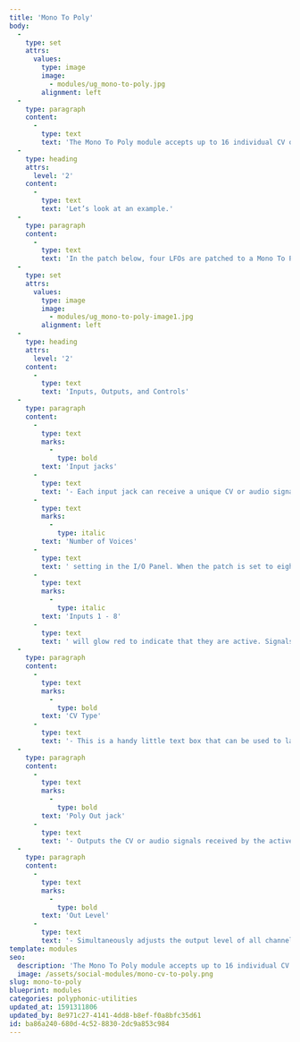 ```yaml
---
title: 'Mono To Poly'
body:
  -
    type: set
    attrs:
      values:
        type: image
        image:
          - modules/ug_mono-to-poly.jpg
        alignment: left
  -
    type: paragraph
    content:
      -
        type: text
        text: 'The Mono To Poly module accepts up to 16 individual CV or audio inputs and converts them to a single multi-channel "poly" output. The module can be used with CVs to send different envelopes, LFOs, pitch CVs etc. to each individual voice of a polyphonic patch or to convert multiple mono audio signals, such as oscillators, to a "poly" audio signal.'
  -
    type: heading
    attrs:
      level: '2'
    content:
      -
        type: text
        text: 'Let’s look at an example.'
  -
    type: paragraph
    content:
      -
        type: text
        text: 'In the patch below, four LFOs are patched to a Mono To Poly module’s inputs to create a "poly" CV signal that is modulating the cutoff frequency of a Poly Filter module. This results in a patch where each of its four active voices have a different LFO rate modulating its filter.'
  -
    type: set
    attrs:
      values:
        type: image
        image:
          - modules/ug_mono-to-poly-image1.jpg
        alignment: left
  -
    type: heading
    attrs:
      level: '2'
    content:
      -
        type: text
        text: 'Inputs, Outputs, and Controls'
  -
    type: paragraph
    content:
      -
        type: text
        marks:
          -
            type: bold
        text: 'Input jacks'
      -
        type: text
        text: '- Each input jack can receive a unique CV or audio signal that will be "packaged" together and output as individual channels, or "lanes," of the poly output signal. The number of active inputs depends on the '
      -
        type: text
        marks:
          -
            type: italic
        text: 'Number of Voices'
      -
        type: text
        text: ' setting in the I/O Panel. When the patch is set to eight voices, for example, the LEDs for '
      -
        type: text
        marks:
          -
            type: italic
        text: 'Inputs 1 - 8'
      -
        type: text
        text: ' will glow red to indicate that they are active. Signals received by inputs that are not active will not be passed to the output.'
  -
    type: paragraph
    content:
      -
        type: text
        marks:
          -
            type: bold
        text: 'CV Type'
      -
        type: text
        text: '- This is a handy little text box that can be used to label the module. To change the text, click in the box labeled "Click to enter label" and begin typing.'
  -
    type: paragraph
    content:
      -
        type: text
        marks:
          -
            type: bold
        text: 'Poly Out jack'
      -
        type: text
        text: '- Outputs the CV or audio signals received by the active input jacks as a multi-channel "poly" signal.'
  -
    type: paragraph
    content:
      -
        type: text
        marks:
          -
            type: bold
        text: 'Out Level'
      -
        type: text
        text: '- Simultaneously adjusts the output level of all channels of the poly signal.'
template: modules
seo:
  description: 'The Mono To Poly module accepts up to 16 individual CV or audio inputs and converts them to a single multi-channel "poly" output.'
  image: /assets/social-modules/mono-cv-to-poly.png
slug: mono-to-poly
blueprint: modules
categories: polyphonic-utilities
updated_at: 1591311806
updated_by: 8e971c27-4141-4dd8-b8ef-f0a8bfc35d61
id: ba86a240-680d-4c52-8830-2dc9a853c984
---
```

